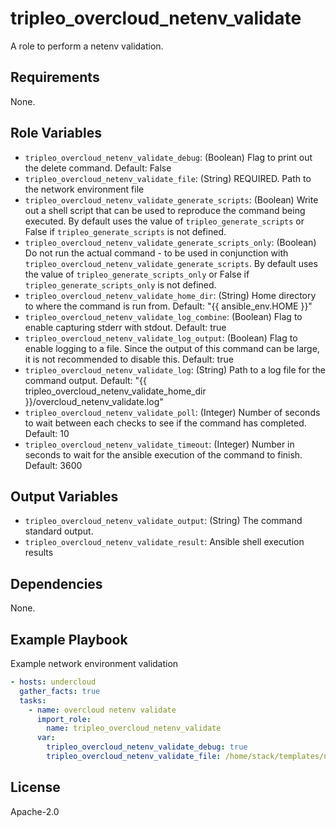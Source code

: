 tripleo_overcloud_netenv_validate
=================================

A role to perform a netenv validation.

Requirements
------------

None.

Role Variables
--------------

* `tripleo_overcloud_netenv_validate_debug`: (Boolean) Flag to print out the delete command. Default: False
* `tripleo_overcloud_netenv_validate_file`: (String) REQUIRED. Path to the network environment file
* `tripleo_overcloud_netenv_validate_generate_scripts`: (Boolean) Write out a shell script that can be used to reproduce the command being executed. By default uses the value of `tripleo_generate_scripts` or False if `tripleo_generate_scripts` is not defined.
* `tripleo_overcloud_netenv_validate_generate_scripts_only`: (Boolean) Do not run the actual command - to be used in conjunction with `tripleo_overcloud_netenv_validate_generate_scripts`. By default uses the value of `tripleo_generate_scripts_only` or False if `tripleo_generate_scripts_only` is not defined.
* `tripleo_overcloud_netenv_validate_home_dir`: (String) Home directory to where the command is run from. Default: "{{ ansible_env.HOME }}"
* `tripleo_overcloud_netenv_validate_log_combine`: (Boolean) Flag to enable capturing stderr with stdout. Default: true
* `tripleo_overcloud_netenv_validate_log_output`: (Boolean) Flag to enable logging to a file. Since the output of this command can be large, it is not recommended to disable this. Default: true
* `tripleo_overcloud_netenv_validate_log`: (String) Path to a log file for the command output. Default: "{{ tripleo_overcloud_netenv_validate_home_dir }}/overcloud_netenv_validate.log"
* `tripleo_overcloud_netenv_validate_poll`: (Integer) Number of seconds to wait between each checks to see if the command has completed. Default: 10
* `tripleo_overcloud_netenv_validate_timeout`: (Integer) Number in seconds to wait for the ansible execution of the command to finish. Default: 3600

Output Variables
----------------

* `tripleo_overcloud_netenv_validate_output`: (String) The command standard output.
* `tripleo_overcloud_netenv_validate_result`: Ansible shell execution results

Dependencies
------------

None.

Example Playbook
----------------

Example network environment validation

```yaml
- hosts: undercloud
  gather_facts: true
  tasks:
    - name: overcloud netenv validate
      import_role:
        name: tripleo_overcloud_netenv_validate
      var:
        tripleo_overcloud_netenv_validate_debug: true
        tripleo_overcloud_netenv_validate_file: /home/stack/templates/network-environment.yaml
```

License
-------

Apache-2.0
